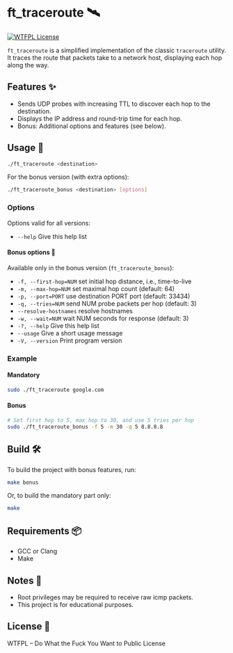 # ft_traceroute 🛰️

[![WTFPL License](https://www.wtfpl.net/wp-content/uploads/2012/12/wtfpl-badge-2.png)](http://www.wtfpl.net/)

`ft_traceroute` is a simplified implementation of the classic `traceroute` utility. It traces the route that packets take to a network host, displaying each hop along the way.

## Features ✨

- Sends UDP probes with increasing TTL to discover each hop to the destination.
- Displays the IP address and round-trip time for each hop.
- Bonus: Additional options and features (see below).

## Usage 🚀

```sh
./ft_traceroute <destination>
```

For the bonus version (with extra options):

```sh
./ft_traceroute_bonus <destination> [options]
```

### Options

Options valid for all versions:

- `--help`                      Give this help list

#### Bonus options 🎁

Available only in the bonus version (`ft_traceroute_bonus`):

- `-f, --first-hop=NUM`         set initial hop distance, i.e., time-to-live
- `-m, --max-hop=NUM`           set maximal hop count (default: 64)
- `-p, --port=PORT`             use destination PORT port (default: 33434)
- `-q, --tries=NUM`             send NUM probe packets per hop (default: 3)
- `--resolve-hostnames`         resolve hostnames
- `-w, --wait=NUM`              wait NUM seconds for response (default: 3)
- `-?, --help`                  Give this help list
- `--usage`                     Give a short usage message
- `-V, --version`               Print program version

### Example

#### Mandatory

```sh
sudo ./ft_traceroute google.com
```

#### Bonus

```sh
# Set first hop to 5, max hop to 30, and use 5 tries per hop
sudo ./ft_traceroute_bonus -f 5 -m 30 -q 5 8.8.8.8
```

## Build 🛠

To build the project with bonus features, run:

```sh
make bonus
```

Or, to build the mandatory part only:

```sh
make
```

## Requirements 📦

- GCC or Clang
- Make

## Notes 📝

- Root privileges may be required to receive raw icmp packets.
- This project is for educational purposes.

## License 📄

WTFPL – Do What the Fuck You Want to Public License
